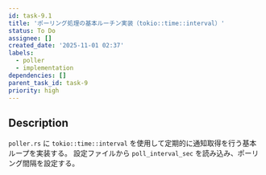 ```yaml
---
id: task-9.1
title: 'ポーリング処理の基本ルーチン実装（tokio::time::interval）'
status: To Do
assignee: []
created_date: '2025-11-01 02:37'
labels:
  - poller
  - implementation
dependencies: []
parent_task_id: task-9
priority: high
---
```


## Description

<!-- SECTION:DESCRIPTION:BEGIN -->
`poller.rs` に `tokio::time::interval` を使用して定期的に通知取得を行う基本ループを実装する。
設定ファイルから `poll_interval_sec` を読み込み、ポーリング間隔を設定する。
<!-- SECTION:DESCRIPTION:END -->
